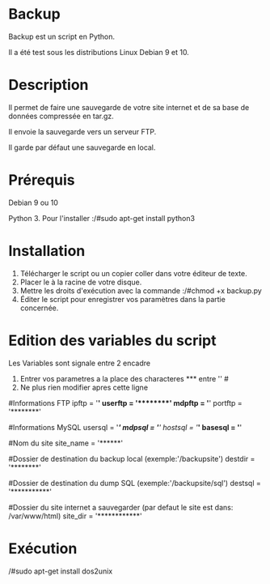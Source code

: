 # Backup
Backup est un script en Python.

Il a été test sous les distributions Linux Debian 9 et 10.


# Description
Il permet de faire une sauvegarde de votre site internet et de sa base de données compressée en tar.gz.

Il envoie la sauvegarde vers un serveur FTP.

Il garde par défaut une sauvegarde en local.


# Prérequis
Debian 9 ou 10

Python 3. Pour l'installer :/#sudo apt-get install python3

# Installation
1) Télécharger le script ou un copier coller dans votre éditeur de texte.
2) Placer le à la racine de votre disque.
3) Mettre les droits d'exécution avec la commande :/#chmod +x backup.py
4) Éditer le script pour enregistrer vos paramètres dans la partie concernée.

# Edition des variables du script
Les Variables sont signale entre 2 encadre

1) Entrer vos parametres a la place des characteres *** entre '' #
2) Ne plus rien modifier apres cette ligne
 

#Informations FTP
ipftp = '**********'
userftp = '********'
mdpftp = '**********'
portftp = '********'

#Informations MySQL
usersql = '**********'
mdpsql = '*********'
hostsql = '*********'
basesql = '********'

#Nom du site 
site_name = '******'

#Dossier de destination du backup local (exemple:'/backupsite')
destdir = '********'

#Dossier de destination du dump SQL (exemple:'/backupsite/sql')
destsql = '***********'

#Dossier du site internet a sauvegarder (par defaut le site est dans: /var/www/html)
site_dir = '************'


# Exécution




/#sudo apt-get install dos2unix

